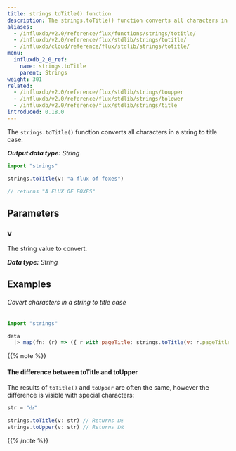 ```yaml
---
title: strings.toTitle() function
description: The strings.toTitle() function converts all characters in a string to title case.
aliases:
  - /influxdb/v2.0/reference/flux/functions/strings/totitle/
  - /influxdb/v2.0/reference/flux/stdlib/strings/totitle/
  - /influxdb/cloud/reference/flux/stdlib/strings/totitle/
menu:
  influxdb_2_0_ref:
    name: strings.toTitle
    parent: Strings
weight: 301
related:
  - /influxdb/v2.0/reference/flux/stdlib/strings/toupper
  - /influxdb/v2.0/reference/flux/stdlib/strings/tolower
  - /influxdb/v2.0/reference/flux/stdlib/strings/title
introduced: 0.18.0
---
```


The `strings.toTitle()` function converts all characters in a string to title case.

_**Output data type:** String_

```js
import "strings"

strings.toTitle(v: "a flux of foxes")

// returns "A FLUX OF FOXES"
```

## Parameters

### v
The string value to convert.

_**Data type:** String_

## Examples

###### Covert characters in a string to title case
```js
import "strings"

data
  |> map(fn: (r) => ({ r with pageTitle: strings.toTitle(v: r.pageTitle) }))
```

{{% note %}}
#### The difference between toTitle and toUpper
The results of `toTitle()` and `toUpper` are often the same, however the difference
is visible with special characters:

```js
str = "ǳ"

strings.toTitle(v: str) // Returns ǲ
strings.toUpper(v: str) // Returns Ǳ
```
{{% /note %}}
